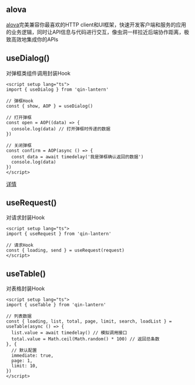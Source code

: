 ## alova

[alova](https://alova.js.org/zh-CN/tutorial/getting-started/introduce)完美兼容你最喜欢的HTTP client和UI框架，快速开发客户端和服务的应用的业务逻辑，同时让API信息与代码进行交互，像虫洞一样拉近后端协作距离，极致高效地集成你的APIs

## useDialog()

对弹框类组件调用封装Hook

```vue
<script setup lang="ts">
import { useDialog } from 'qin-lantern'

// 弹框Hook
const { show, AOP } = useDialog()

// 打开弹框
const open = AOP((data) => {
  console.log(data) // 打开弹框时传递的数据
})

// 关闭弹框
const confirm = AOP(async () => {
  const data = await timedelay('我是弹框确认返回的数据')
  console.log(data)
})
</script>
```
[详情](/template/Dialog%20%E5%AF%B9%E8%AF%9D%E6%A1%86.html)

## useRequest() <Badge type="danger" text="废弃" />

对请求封装Hook
```vue
<script setup lang="ts">
import { useRequest } from 'qin-lantern'

// 请求Hook
const { loading, send } = useRequest(request)
</script>
```

## useTable() <Badge type="danger" text="废弃" />

对表格封装Hook
```vue
<script setup lang="ts">
import { useTable } from 'qin-lantern'

// 列表数据
const { loading, list, total, page, limit, search, loadList } = useTable(async () => {
  list.value = await timedelay() // 模拟调用接口
  total.value = Math.ceil(Math.random() * 100) // 返回总条数
}, {
  // 默认配置
  immediate: true,
  page: 1,
  limit: 10,
})
</script>
```

